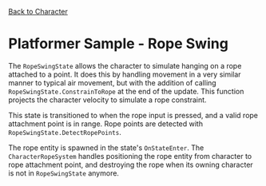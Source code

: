 

[Back to Character](../character.md)

# Platformer Sample - Rope Swing

The `RopeSwingState` allows the character to simulate hanging on a rope attached to a point. It does this by handling movement in a very similar manner to typical air movement, but with the addition of calling `RopeSwingState.ConstrainToRope` at the end of the update. This function projects the character velocity to simulate a rope constraint.

This state is transitioned to when the rope input is pressed, and a valid rope attachment point is in range. Rope points are detected with `RopeSwingState.DetectRopePoints`.

The rope entity is spawned in the state's `OnStateEnter`. The `CharacterRopeSystem` handles positioning the rope entity from character to rope attachment point, and destroying the rope when its owning character is not in `RopeSwingState` anymore.